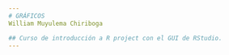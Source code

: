 ```yaml
---
# GRÁFICOS   
William Muyulema Chiriboga

## Curso de introducción a R project con el GUI de RStudio.
---
```


